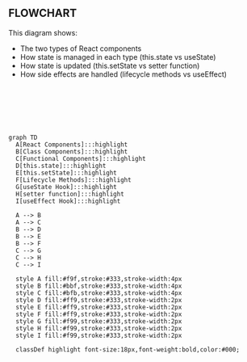 ## FLOWCHART
This diagram shows:

- The two types of React components
- How state is managed in each type (this.state vs useState)
- How state is updated (this.setState vs setter function)
- How side effects are handled (lifecycle methods vs useEffect)

<br><br><br><br>

```mermaid

graph TD
  A[React Components]:::highlight
  B[Class Components]:::highlight
  C[Functional Components]:::highlight
  D[this.state]:::highlight
  E[this.setState]:::highlight
  F[Lifecycle Methods]:::highlight
  G[useState Hook]:::highlight
  H[setter function]:::highlight
  I[useEffect Hook]:::highlight

  A --> B
  A --> C
  B --> D
  B --> E
  B --> F
  C --> G
  C --> H
  C --> I

  style A fill:#f9f,stroke:#333,stroke-width:4px
  style B fill:#bbf,stroke:#333,stroke-width:4px
  style C fill:#bfb,stroke:#333,stroke-width:4px
  style D fill:#ff9,stroke:#333,stroke-width:2px
  style E fill:#ff9,stroke:#333,stroke-width:2px
  style F fill:#ff9,stroke:#333,stroke-width:2px
  style G fill:#f99,stroke:#333,stroke-width:2px
  style H fill:#f99,stroke:#333,stroke-width:2px
  style I fill:#f99,stroke:#333,stroke-width:2px

  classDef highlight font-size:18px,font-weight:bold,color:#000;

  ```